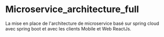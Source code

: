 # Microservice_architecture_full
 La mise en place de l'architecture de microservice basé sur spring cloud avec spring boot et avec les clients Mobile et Web ReactJs.
